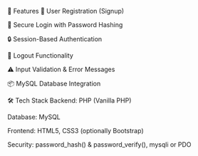🚀 Features
📝 User Registration (Signup)

🔐 Secure Login with Password Hashing

🔒 Session-Based Authentication

🚪 Logout Functionality

⚠️ Input Validation & Error Messages

📦 MySQL Database Integration

🛠️ Tech Stack
Backend: PHP (Vanilla PHP)

Database: MySQL

Frontend: HTML5, CSS3 (optionally Bootstrap)

Security: password_hash() & password_verify(), mysqli or PDO

